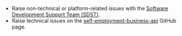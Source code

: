 * Raise non-technical or platform-related issues with the [Software Development Support Team (SDST)](https://developer.service.hmrc.gov.uk/developer/support).
* Raise technical issues on the [self-employment-business-api](https://github.com/hmrc/self-employment-business-api/issues) GitHub page.